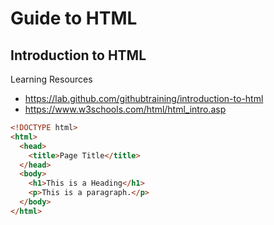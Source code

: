 # Guide to HTML

## Introduction to HTML

Learning Resources

- https://lab.github.com/githubtraining/introduction-to-html
- https://www.w3schools.com/html/html_intro.asp

```html
<!DOCTYPE html>
<html>
  <head>
    <title>Page Title</title>
  </head>
  <body>
    <h1>This is a Heading</h1>
    <p>This is a paragraph.</p>
  </body>
</html>
```
